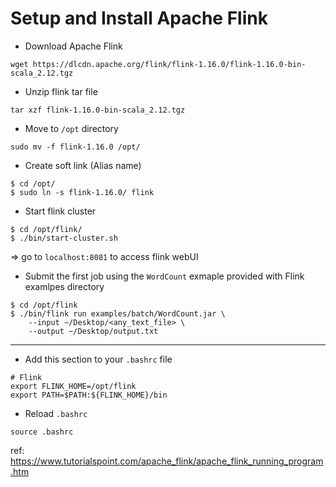 # Setup and Install Apache Flink

* Download Apache Flink
```
wget https://dlcdn.apache.org/flink/flink-1.16.0/flink-1.16.0-bin-scala_2.12.tgz
```

* Unzip flink tar file
```
tar xzf flink-1.16.0-bin-scala_2.12.tgz
```

* Move to `/opt` directory
```
sudo mv -f flink-1.16.0 /opt/
```

* Create soft link (Alias name)
```
$ cd /opt/
$ sudo ln -s flink-1.16.0/ flink
```

* Start flink cluster
```
$ cd /opt/flink/
$ ./bin/start-cluster.sh
```
=> go to `localhost:8081` to access flink webUI

* Submit the first job using the `WordCount` exmaple provided with Flink examlpes directory
```
$ cd /opt/flink
$ ./bin/flink run examples/batch/WordCount.jar \
    --input ~/Desktop/<any_text_file> \
    --output ~/Desktop/output.txt
```

***
* Add this section to your `.bashrc` file
```
# Flink
export FLINK_HOME=/opt/flink
export PATH=$PATH:${FLINK_HOME}/bin
```

* Reload `.bashrc`
```
source .bashrc
```

ref: https://www.tutorialspoint.com/apache_flink/apache_flink_running_program.htm
